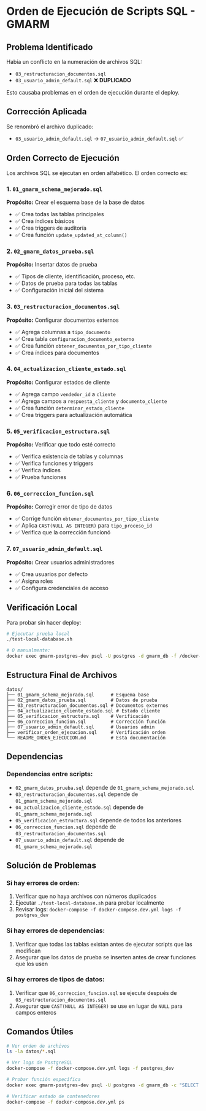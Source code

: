# Orden de Ejecución de Scripts SQL - GMARM

## Problema Identificado

Había un conflicto en la numeración de archivos SQL:
- `03_restructuracion_documentos.sql`
- `03_usuario_admin_default.sql` ❌ **DUPLICADO**

Esto causaba problemas en el orden de ejecución durante el deploy.

## Corrección Aplicada

Se renombró el archivo duplicado:
- `03_usuario_admin_default.sql` → `07_usuario_admin_default.sql` ✅

## Orden Correcto de Ejecución

Los archivos SQL se ejecutan en orden alfabético. El orden correcto es:

### 1. `01_gmarm_schema_mejorado.sql`
**Propósito:** Crear el esquema base de la base de datos
- ✅ Crea todas las tablas principales
- ✅ Crea índices básicos
- ✅ Crea triggers de auditoría
- ✅ Crea función `update_updated_at_column()`

### 2. `02_gmarm_datos_prueba.sql`
**Propósito:** Insertar datos de prueba
- ✅ Tipos de cliente, identificación, proceso, etc.
- ✅ Datos de prueba para todas las tablas
- ✅ Configuración inicial del sistema

### 3. `03_restructuracion_documentos.sql`
**Propósito:** Configurar documentos externos
- ✅ Agrega columnas a `tipo_documento`
- ✅ Crea tabla `configuracion_documento_externo`
- ✅ Crea función `obtener_documentos_por_tipo_cliente`
- ✅ Crea índices para documentos

### 4. `04_actualizacion_cliente_estado.sql`
**Propósito:** Configurar estados de cliente
- ✅ Agrega campo `vendedor_id` a `cliente`
- ✅ Agrega campos a `respuesta_cliente` y `documento_cliente`
- ✅ Crea función `determinar_estado_cliente`
- ✅ Crea triggers para actualización automática

### 5. `05_verificacion_estructura.sql`
**Propósito:** Verificar que todo esté correcto
- ✅ Verifica existencia de tablas y columnas
- ✅ Verifica funciones y triggers
- ✅ Verifica índices
- ✅ Prueba funciones

### 6. `06_correccion_funcion.sql`
**Propósito:** Corregir error de tipo de datos
- ✅ Corrige función `obtener_documentos_por_tipo_cliente`
- ✅ Aplica `CAST(NULL AS INTEGER)` para `tipo_proceso_id`
- ✅ Verifica que la corrección funcionó

### 7. `07_usuario_admin_default.sql`
**Propósito:** Crear usuarios administradores
- ✅ Crea usuarios por defecto
- ✅ Asigna roles
- ✅ Configura credenciales de acceso

## Verificación Local

Para probar sin hacer deploy:

```bash
# Ejecutar prueba local
./test-local-database.sh

# O manualmente:
docker exec gmarm-postgres-dev psql -U postgres -d gmarm_db -f /docker-entrypoint-initdb.d/verificar_orden_ejecucion.sql
```

## Estructura Final de Archivos

```
datos/
├── 01_gmarm_schema_mejorado.sql      # Esquema base
├── 02_gmarm_datos_prueba.sql         # Datos de prueba
├── 03_restructuracion_documentos.sql # Documentos externos
├── 04_actualizacion_cliente_estado.sql # Estado cliente
├── 05_verificacion_estructura.sql    # Verificación
├── 06_correccion_funcion.sql         # Corrección función
├── 07_usuario_admin_default.sql      # Usuarios admin
├── verificar_orden_ejecucion.sql     # Verificación orden
└── README_ORDEN_EJECUCION.md         # Esta documentación
```

## Dependencias

### Dependencias entre scripts:
- `02_gmarm_datos_prueba.sql` depende de `01_gmarm_schema_mejorado.sql`
- `03_restructuracion_documentos.sql` depende de `01_gmarm_schema_mejorado.sql`
- `04_actualizacion_cliente_estado.sql` depende de `01_gmarm_schema_mejorado.sql`
- `05_verificacion_estructura.sql` depende de todos los anteriores
- `06_correccion_funcion.sql` depende de `03_restructuracion_documentos.sql`
- `07_usuario_admin_default.sql` depende de `01_gmarm_schema_mejorado.sql`

## Solución de Problemas

### Si hay errores de orden:
1. Verificar que no haya archivos con números duplicados
2. Ejecutar `./test-local-database.sh` para probar localmente
3. Revisar logs: `docker-compose -f docker-compose.dev.yml logs -f postgres_dev`

### Si hay errores de dependencias:
1. Verificar que todas las tablas existan antes de ejecutar scripts que las modifican
2. Asegurar que los datos de prueba se inserten antes de crear funciones que los usen

### Si hay errores de tipos de datos:
1. Verificar que `06_correccion_funcion.sql` se ejecute después de `03_restructuracion_documentos.sql`
2. Asegurar que `CAST(NULL AS INTEGER)` se use en lugar de `NULL` para campos enteros

## Comandos Útiles

```bash
# Ver orden de archivos
ls -la datos/*.sql

# Ver logs de PostgreSQL
docker-compose -f docker-compose.dev.yml logs -f postgres_dev

# Probar función específica
docker exec gmarm-postgres-dev psql -U postgres -d gmarm_db -c "SELECT obtener_documentos_por_tipo_cliente('Civil');"

# Verificar estado de contenedores
docker-compose -f docker-compose.dev.yml ps
``` 